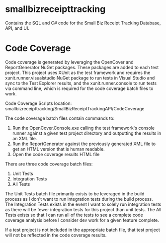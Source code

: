 # smallbizreceipttracking
Contains the SQL and C# code for the Small Biz Receipt Tracking Database, API, and UI.

# Code Coverage
Code coverage is generated by leveraging the OpenCover and ReportGenerator NuGet packages. These packages are added to each test project. This project uses XUnit as the test framework and requires the xunit.runner.visualstudio NuGet package to run tests in Visual Studio and sync to the Test Explorer results, and the xunit.runner.console to run tests via command line, which is required for the code coverage batch files to work.

Code Coverage Scripts location: smallbizreceipttracking/SmallBizReceiptTrackingAPI/CodeCoverage

The code coverage batch files contain commands to:
1) Run the OpenCover.Console.exe calling the test framework's console runner against a given test project directory and outputting the results in an XML file.
2) Run the ReportGenerator against the previously generated XML file to get an HTML version that is human readable.
3) Open the code coverage results HTML file

There are three code coverage batch files:
1) Unit Tests
2) Integration Tests
3) All Tests

The Unit Tests batch file primarily exists to be leveraged in the build process as I don't want to run integration tests during the build process. The Integration Tests exists in the event I want to solely run integration tests as there will be fewer integration tests for this project than unit tests. The All Tests exists so that I can run all of the tests to see a complete code coverage analysis before I consider dev work for a given feature complete.

If a test project is not included in the appropriate batch file, that test project will not be reflected in the code coverage results.
